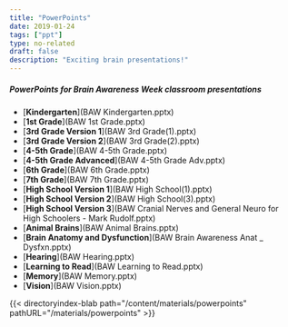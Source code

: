 ```yaml
---
title: "PowerPoints"
date: 2019-01-24
tags: ["ppt"]
type: no-related
draft: false
description: "Exciting brain presentations!"
---
```


##### PowerPoints for Brain Awareness Week classroom presentations

- [**Kindergarten**](BAW Kindergarten.pptx)
- [**1st Grade**](BAW 1st Grade.pptx)
- [**3rd Grade Version 1**](BAW 3rd Grade(1).pptx)
- [**3rd Grade Version 2**](BAW 3rd Grade(2).pptx)
- [**4-5th Grade**](BAW 4-5th Grade.pptx)
- [**4-5th Grade Advanced**](BAW 4-5th Grade Adv.pptx)
- [**6th Grade**](BAW 6th Grade.pptx)
- [**7th Grade**](BAW 7th Grade.pptx)
- [**High School Version 1**](BAW High School(1).pptx)
- [**High School Version 2**](BAW High School(3).pptx)
- [**High School Version 3**](BAW Cranial Nerves and General Neuro for High Schoolers - Mark Rudolf.pptx)
- [**Animal Brains**](BAW Animal Brains.pptx)
- [**Brain Anatomy and Dysfunction**](BAW Brain Awareness Anat _ Dysfxn.pptx)
- [**Hearing**](BAW Hearing.pptx)
- [**Learning to Read**](BAW Learning to Read.pptx)
- [**Memory**](BAW Memory.pptx)
- [**Vision**](BAW Vision.pptx)

{{< directoryindex-blab path="/content/materials/powerpoints" pathURL="/materials/powerpoints" >}}